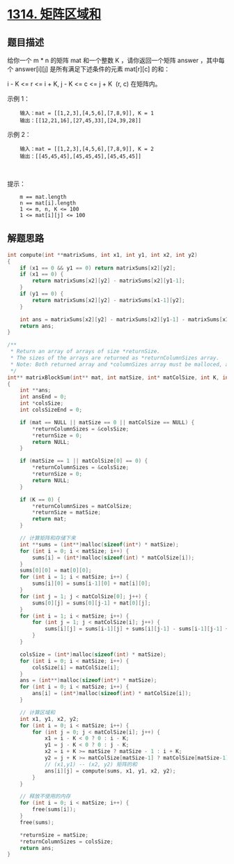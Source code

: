 # [1314. 矩阵区域和](https://leetcode-cn.com/problems/matrix-block-sum/)

## 题目描述

给你一个 m * n 的矩阵 mat 和一个整数 K ，请你返回一个矩阵 answer ，其中每个 answer[i][j] 是所有满足下述条件的元素 mat[r][c] 的和： 

i - K <= r <= i + K, j - K <= c <= j + K 
(r, c) 在矩阵内。
 

示例 1：

        输入：mat = [[1,2,3],[4,5,6],[7,8,9]], K = 1
        输出：[[12,21,16],[27,45,33],[24,39,28]]

示例 2：

        输入：mat = [[1,2,3],[4,5,6],[7,8,9]], K = 2
        输出：[[45,45,45],[45,45,45],[45,45,45]]
 

提示：

        m == mat.length
        n == mat[i].length
        1 <= m, n, K <= 100
        1 <= mat[i][j] <= 100

## 解题思路

```c++
int compute(int **matrixSums, int x1, int y1, int x2, int y2)
{
    if (x1 == 0 && y1 == 0) return matrixSums[x2][y2];
    if (x1 == 0) {
        return matrixSums[x2][y2] - matrixSums[x2][y1-1];
    }
    if (y1 == 0) {
        return matrixSums[x2][y2] - matrixSums[x1-1][y2];
    }

    int ans = matrixSums[x2][y2] - matrixSums[x2][y1-1] - matrixSums[x1-1][y2] + matrixSums[x1-1][y1-1];
    return ans;
}

/**
 * Return an array of arrays of size *returnSize.
 * The sizes of the arrays are returned as *returnColumnSizes array.
 * Note: Both returned array and *columnSizes array must be malloced, assume caller calls free().
 */
int** matrixBlockSum(int** mat, int matSize, int* matColSize, int K, int* returnSize, int** returnColumnSizes)
{
    int **ans;
    int ansEnd = 0;
    int *colsSize;
    int colsSizeEnd = 0;

    if (mat == NULL || matSize == 0 || matColSize == NULL) {
        *returnColumnSizes = &colsSize;
        *returnSize = 0;
        return NULL;
    }

    if (matSize == 1 || matColSize[0] == 0) {
        *returnColumnSizes = &colsSize;
        *returnSize = 0;
        return NULL;
    }

    if (K == 0) {
        *returnColumnSizes = matColSize;
        *returnSize = matSize;
        return mat;
    }

    // 计算矩阵和存储下来
    int **sums = (int**)malloc(sizeof(int*) * matSize);
    for (int i = 0; i < matSize; i++) {
        sums[i] = (int*)malloc(sizeof(int) * matColSize[i]);
    }
    sums[0][0] = mat[0][0];
    for (int i = 1; i < matSize; i++) {
        sums[i][0] = sums[i-1][0] + mat[i][0];
    }
    for (int j = 1; j < matColSize[0]; j++) {
        sums[0][j] = sums[0][j-1] + mat[0][j];
    }
    for (int i = 1; i < matSize; i++) {
        for (int j = 1; j < matColSize[i]; j++) {
            sums[i][j] = sums[i-1][j] + sums[i][j-1] - sums[i-1][j-1] + mat[i][j];
        }
    }

    colsSize = (int*)malloc(sizeof(int) * matSize);
    for (int i = 0; i < matSize; i++) {
        colsSize[i] = matColSize[i];
    }
    ans = (int**)malloc(sizeof(int*) * matSize);
    for (int i = 0; i < matSize; i++) {
        ans[i] = (int*)malloc(sizeof(int) * matColSize[i]);
    }

    // 计算区域和
    int x1, y1, x2, y2;
    for (int i = 0; i < matSize; i++) {
        for (int j = 0; j < matColSize[i]; j++) {
            x1 = i - K < 0 ? 0 : i - K;
            y1 = j - K < 0 ? 0 : j - K;
            x2 = i + K >= matSize ? matSize - 1 : i + K;
            y2 = j + K >= matColSize[matSize-1] ? matColSize[matSize-1] - 1 : j + K;
            // (x1,y1) -- (x2, y2) 矩阵的和
            ans[i][j] = compute(sums, x1, y1, x2, y2);
        }
    }

    // 释放不使用的内存
    for (int i = 0; i < matSize; i++) {
        free(sums[i]);
    }
    free(sums);

    *returnSize = matSize;
    *returnColumnSizes = colsSize;
    return ans;
}
```